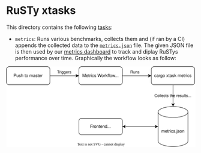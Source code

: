 # RuSTy xtasks
This directory contains the following [tasks](https://github.com/matklad/cargo-xtask):
- `metrics`: Runs various benchmarks, collects them and (if ran by a CI) appends the collected data to the [`metrics.json`](https://github.com/PLC-lang/rusty/blob/metrics/metrics.json) file.
 The given JSON file is then used by our [metrics dashboard](https://plc-lang.github.io/metrics/) to track and diplay RuSTys performance over time. Graphically the workflow looks as follow:

<div align="center">
    <img src="res/ARCH.svg">
</div>

